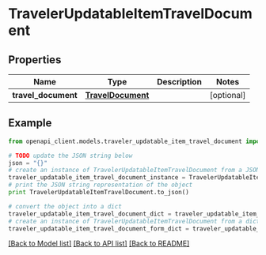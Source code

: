 # TravelerUpdatableItemTravelDocument


## Properties
Name | Type | Description | Notes
------------ | ------------- | ------------- | -------------
**travel_document** | [**TravelDocument**](TravelDocument.md) |  | [optional] 

## Example

```python
from openapi_client.models.traveler_updatable_item_travel_document import TravelerUpdatableItemTravelDocument

# TODO update the JSON string below
json = "{}"
# create an instance of TravelerUpdatableItemTravelDocument from a JSON string
traveler_updatable_item_travel_document_instance = TravelerUpdatableItemTravelDocument.from_json(json)
# print the JSON string representation of the object
print TravelerUpdatableItemTravelDocument.to_json()

# convert the object into a dict
traveler_updatable_item_travel_document_dict = traveler_updatable_item_travel_document_instance.to_dict()
# create an instance of TravelerUpdatableItemTravelDocument from a dict
traveler_updatable_item_travel_document_form_dict = traveler_updatable_item_travel_document.from_dict(traveler_updatable_item_travel_document_dict)
```
[[Back to Model list]](../README.md#documentation-for-models) [[Back to API list]](../README.md#documentation-for-api-endpoints) [[Back to README]](../README.md)


